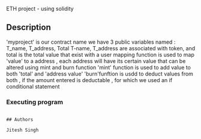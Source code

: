 ETH project - using solidity

## Description

'myproject' is our contract name
we have 3 public variables named : T_name, T_address, Total
T-name, T_address are associated with token, and total is the total value that exist with a user
mapping function is used to map 'value' to a address , each address will have its certain value that can be altered using mint and burn function
'mint' function is used to add value to both 'total' and 'address value'
'burn'funftion is usdd to deduct values from both , if the amount entered is deductable , for which we used an if conditional statement

### Executing program

```clone the repository on remix ide, compile and execute by passing required arguments

## Authors

Jitesh Singh

